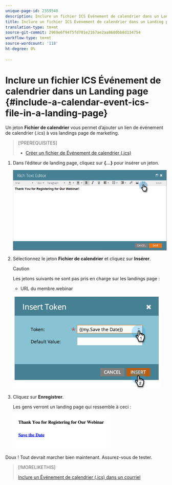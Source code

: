 ```yaml
---
unique-page-id: 2359540
description: Inclure un fichier ICS Événement de calendrier dans un Landing page - Docs marketing - Documentation du produit
title: Inclure un fichier ICS Événement de calendrier dans un Landing page
translation-type: tm+mt
source-git-commit: 2969e6f94f5fd781e2167ae2aa8680bb8d134754
workflow-type: tm+mt
source-wordcount: '118'
ht-degree: 0%

---
```



# Inclure un fichier ICS Événement de calendrier dans un Landing page {#include-a-calendar-event-ics-file-in-a-landing-page}

Un jeton **Fichier de calendrier** vous permet d’ajouter un lien de événement de calendrier (.ics) à vos landings page de marketing.

>[!PREREQUISITES]
>
>* [Créer un fichier de Événement de calendrier (.ics)](/help/marketo/product-docs/email-marketing/general/functions-in-the-editor/create-a-calendar-event-ics-file.md)


1. Dans l’éditeur de landing page, cliquez sur **{...}** pour insérer un jeton.

   ![](assets/image2015-7-8-17-3a51-3a29.png)

1. Sélectionnez le jeton **Fichier de calendrier** et cliquez sur **Insérer**.

   >[!CAUTION]
   >
   >Les jetons suivants ne sont pas pris en charge sur les landings page :
   >
   >* URL du membre.webinar


   ![](assets/image2015-1-6-16-3a31-3a28.png)

1. Cliquez sur **Enregistrer**.

   Les gens verront un landing page qui ressemble à ceci :

   ![](assets/image2015-1-6-16-3a42-3a51.png)

Doux ! Tout devrait marcher bien maintenant. Assurez-vous de tester.

>[!MORELIKETHIS]
>
>[Inclure un Événement de calendrier (.ics) dans un courriel](/help/marketo/product-docs/email-marketing/general/functions-in-the-editor/include-a-calendar-event-ics-in-an-email.md)
